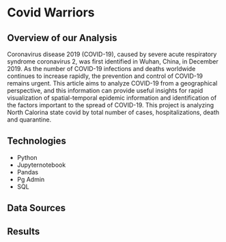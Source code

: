 # Covid Warriors

## Overview of our Analysis
Coronavirus disease 2019 (COVID-19), caused by severe acute respiratory syndrome coronavirus 2, was first identified in Wuhan, China, in December 2019. As the number of COVID-19 infections and deaths worldwide continues to increase rapidly, the prevention and control of COVID-19 remains urgent. This article aims to analyze COVID-19 from a geographical perspective, and this information can provide useful insights for rapid visualization of spatial-temporal epidemic information and identification of the factors important to the spread of COVID-19. This project is analyzing North Calorina state covid by total number of cases, hospitalizations, death and quarantine.   
## Technologies
- Python 
- Jupyternotebook 
- Pandas 
- Pg Admin
- SQL


## Data Sources






## Results
